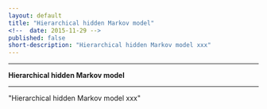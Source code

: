```yaml
---
layout: default
title: "Hierarchical hidden Markov model"
<!--  date: 2015-11-29 -->
published: false
short-description: "Hierarchical hidden Markov model xxx"
---
```




***
<b>Hierarchical hidden Markov model</b>  

***

"Hierarchical hidden Markov model xxx"
